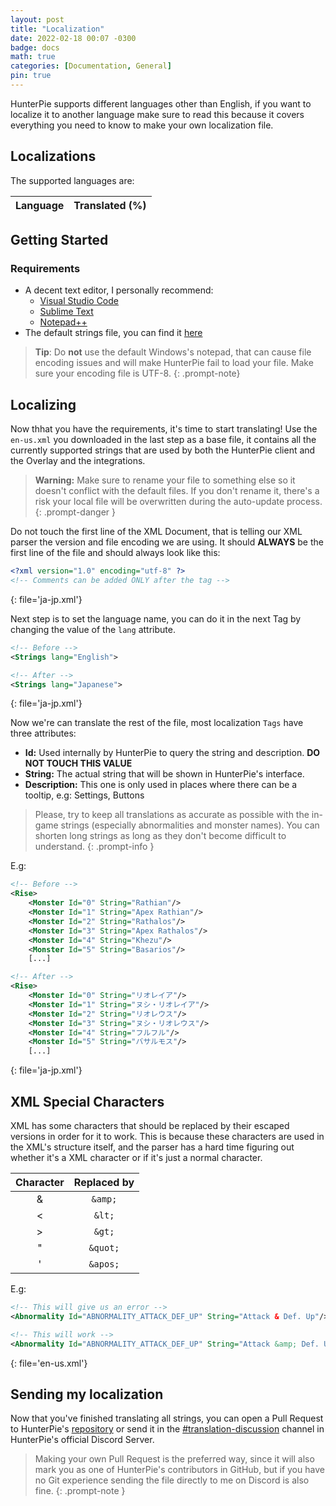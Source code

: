 ```yaml
---
layout: post
title: "Localization"
date: 2022-02-18 00:07 -0300
badge: docs
math: true
categories: [Documentation, General]
pin: true
---
```

HunterPie supports different languages other than English, if you want to localize it to another language make sure to read this because it covers everything you need to know to make your own localization file.

## Localizations

The supported languages are:

<div class="table-wrapper">
    <table>
        <thead>
            <tr>
                <th>Language</th>
                <th>Translated (%)</th>
            </tr>
        </thead>
        <tbody id="localization-table">
        </tbody>
    </table>
</div>

## Getting Started

### Requirements

- A decent text editor, I personally recommend:
    - [Visual Studio Code](https://code.visualstudio.com/)
    - [Sublime Text](https://www.sublimetext.com/)
    - [Notepad++](https://notepad-plus-plus.org/)
- The default strings file, you can find it [here](https://github.com/Haato3o/HunterPie-v2/blob/main/HunterPie/Languages/en-us.xml)

> **Tip**: Do **not** use the default Windows's notepad, that can cause file encoding issues and will make HunterPie fail to load your file. Make sure your encoding file is UTF-8.
{: .prompt-note}

## Localizing

Now thhat you have the requirements, it's time to start translating!
Use the `en-us.xml` you downloaded in the last step as a base file, it contains all the currently supported strings that are used by both the HunterPie client and the Overlay and the integrations.

> **Warning:** Make sure to rename your file to something else so it doesn't conflict with the default files. If you don't rename it, there's a risk your local file will be overwritten during the auto-update process.
{: .prompt-danger }

Do not touch the first line of the XML Document, that is telling our XML parser the version and file encoding we are using. It should **ALWAYS** be the first line of the file and should always look like this:

```xml
<?xml version="1.0" encoding="utf-8" ?>
<!-- Comments can be added ONLY after the tag -->
```
{: file='ja-jp.xml'}

Next step is to set the language name, you can do it in the next Tag by changing the value of the `lang` attribute.

```xml
<!-- Before -->
<Strings lang="English">

<!-- After -->
<Strings lang="Japanese">
```
{: file='ja-jp.xml'}

Now we're can translate the rest of the file, most localization `Tags` have three attributes:

- **Id:** Used internally by HunterPie to query the string and description. **DO NOT TOUCH THIS VALUE**
- **String:** The actual string that will be shown in HunterPie's interface.
- **Description:** This one is only used in places where there can be a tooltip, e.g: Settings, Buttons

> Please, try to keep all translations as accurate as possible with the in-game strings (especially abnormalities and monster names). You can shorten long strings as long as they don't become difficult to understand.
{: .prompt-info }

E.g:

```xml
<!-- Before -->
<Rise>
    <Monster Id="0" String="Rathian"/>
    <Monster Id="1" String="Apex Rathian"/>
    <Monster Id="2" String="Rathalos"/>
    <Monster Id="3" String="Apex Rathalos"/>
    <Monster Id="4" String="Khezu"/>
    <Monster Id="5" String="Basarios"/>
    [...]

<!-- After -->
<Rise>
    <Monster Id="0" String="リオレイア"/>
    <Monster Id="1" String="ヌシ・リオレイア"/>
    <Monster Id="2" String="リオレウス"/>
    <Monster Id="3" String="ヌシ・リオレウス"/>
    <Monster Id="4" String="フルフル"/>
    <Monster Id="5" String="バサルモス"/>
    [...]
```
{: file='ja-jp.xml'}

## XML Special Characters

XML has some characters that should be replaced by their escaped versions in order for it to work. This is because these characters are used in the XML's structure itself, and the parser has a hard time figuring out whether it's a XML character or if it's just a normal character.

Character | Replaced by
:--------:|:-------------------:
&         | `&amp;`
<         | `&lt;`
\>        | `&gt;`
"         | `&quot;`
'         | `&apos;`

E.g:

```xml
<!-- This will give us an error -->
<Abnormality Id="ABNORMALITY_ATTACK_DEF_UP" String="Attack & Def. Up"/>

<!-- This will work -->
<Abnormality Id="ABNORMALITY_ATTACK_DEF_UP" String="Attack &amp; Def. Up"/>
```
{: file='en-us.xml'}

## Sending my localization

Now that you've finished translating all strings, you can open a Pull Request to HunterPie's [repository](https://github.com/Haato3o/HunterPie-v2) or send it in the [#translation-discussion](https://discord.gg/xUnKhFKrbs) channel in HunterPie's official Discord Server.

> Making your own Pull Request is the preferred way, since it will also mark you as one of HunterPie's contributors in GitHub, but if you have no Git experience sending the file directly to me on Discord is also fine.
{: .prompt-note }
